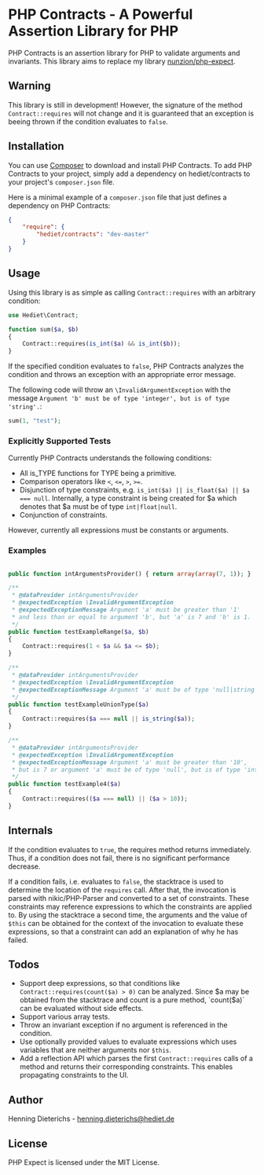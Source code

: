PHP Contracts - A Powerful Assertion Library for PHP
=====================================================

PHP Contracts is an assertion library for PHP to validate arguments and invariants.
This library aims to replace my library [nunzion/php-expect](https://bitbucket.org/nunzion/php-expect).

Warning
-------
This library is still in development!
However, the signature of the method `Contract::requires` will not change 
and it is guaranteed that an exception is beeing thrown if the condition evaluates to `false`.

Installation
------------
You can use [Composer](http://getcomposer.org/) to download and install PHP Contracts.
To add PHP Contracts to your project, simply add a dependency on hediet/contracts to your project's `composer.json` file.

Here is a minimal example of a `composer.json` file that just defines a dependency on PHP Contracts:

``` json
{
    "require": {
        "hediet/contracts": "dev-master"
    }
}
```

Usage
-----

Using this library is as simple as calling `Contract::requires` with an arbitrary condition:
``` php
use Hediet\Contract;

function sum($a, $b)
{
    Contract::requires(is_int($a) && is_int($b));
}
```


If the specified condition evaluates to `false`, PHP Contracts analyzes the condition and throws
an exception with an appropriate error message.

The following code will throw an `\InvalidArgumentException` with the message `Argument 'b' must be of type 'integer', but is of type 'string'.`:
``` php
sum(1, "test");
```

### Explicitly Supported Tests

Currently PHP Contracts understands the following conditions:
* All is_TYPE functions for TYPE being a primitive.
* Comparison operators like `<`, `<=`, `>`, `>=`.
* Disjunction of type constraints, e.g. `is_int($a) || is_float($a) || $a === null`. 
  Internally, a type constraint is being created for $a which denotes that $a must be of type `int|float|null`.
* Conjunction of constraints.

However, currently all expressions must be constants or arguments.

### Examples

``` php

public function intArgumentsProvider() { return array(array(7, 1)); }

/**
 * @dataProvider intArgumentsProvider
 * @expectedException \InvalidArgumentException
 * @expectedExceptionMessage Argument 'a' must be greater than '1' 
 * and less than or equal to argument 'b', but 'a' is 7 and 'b' is 1.
 */
public function testExampleRange($a, $b)
{
    Contract::requires(1 < $a && $a <= $b);
}

/**
 * @dataProvider intArgumentsProvider
 * @expectedException \InvalidArgumentException
 * @expectedExceptionMessage Argument 'a' must be of type 'null|string', but is of type 'integer'.
 */
public function testExampleUnionType($a)
{
    Contract::requires($a === null || is_string($a));
}

/**
 * @dataProvider intArgumentsProvider
 * @expectedException \InvalidArgumentException
 * @expectedExceptionMessage Argument 'a' must be greater than '10', 
 * but is 7 or argument 'a' must be of type 'null', but is of type 'integer'.
 */
public function testExample4($a)
{
    Contract::requires(($a === null) || ($a > 10));
}
```

Internals
---------
If the condition evaluates to `true`, the requires method returns immediately. 
Thus, if a condition does not fail, there is no significant performance decrease.

If a condition fails, i.e. evaluates to `false`, the stacktrace is used to determine the location of
the `requires` call. After that, the invocation is parsed with nikic/PHP-Parser and converted
to a set of constraints. These constraints may reference expressions to which the constraints are applied to.
By using the stacktrace a second time, the arguments and the value of `$this` can be obtained for the context
of the invocation to evaluate these expressions, so that a constraint can add an explanation of why he has failed.

Todos
------
* Support deep expressions, so that conditions like `Contract::requires(count($a) > 0)` can be analyzed.
  Since $a may be obtained from the stacktrace and count is a pure method, `count($a)` can be evaluated without side effects.
* Support various array tests.
* Throw an invariant exception if no argument is referenced in the condition.
* Use optionally provided values to evaluate expressions which uses variables that are neither arguments nor `$this`.
* Add a reflection API which parses the first `Contract::requires` calls of a method and returns their corresponding constraints.
  This enables propagating constraints to the UI.

Author
------
Henning Dieterichs - henning.dieterichs@hediet.de

License
-------
PHP Expect is licensed under the MIT License.